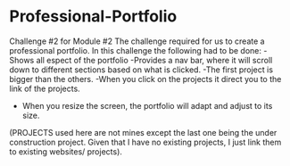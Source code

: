 # Professional-Portfolio

Challenge #2 for Module #2
The challenge required for us to create a professional portfolio.
In this challenge the following had to be done:
-Shows all espect of the portfolio
-Provides a nav bar, where it will scroll down to different sections based on what is clicked.
-The first project is bigger than the others.
-When you click on the projects it direct you to the link of the projects.
- When you resize the screen, the portfolio will adapt and adjust to its size.

(PROJECTS used here are not mines except the last one being the under construction project. Given that I have no existing projects, I just link them to existing websites/ projects).
